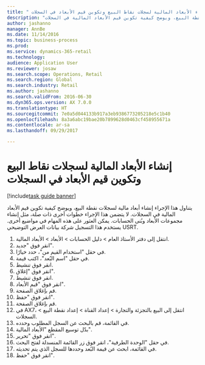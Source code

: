 ```yaml
--- 
title: " إنشاء الأبعاد المالية لسجلات نقاط البيع وتكوين قيم الأبعاد في السجلات"
description: "يتناول هذا الإجراء إنشاء أبعاد مالية لسجلات نقطة البيع، ويوضح كيفية تكوين قيم الأبعاد المالية في السجلات."
author: jashanno
manager: AnnBe
ms.date: 11/14/2016
ms.topic: business-process
ms.prod: 
ms.service: dynamics-365-retail
ms.technology: 
audience: Application User
ms.reviewer: josaw
ms.search.scope: Operations, Retail
ms.search.region: Global
ms.search.industry: Retail
ms.author: jashanno
ms.search.validFrom: 2016-06-30
ms.dyn365.ops.version: AX 7.0.0
ms.translationtype: HT
ms.sourcegitcommit: 7e0a5d044133b917a3eb9386773205218e5c1b40
ms.openlocfilehash: 8a3a6abc19bae20b7899628d0463cf458955671a
ms.contentlocale: ar-sa
ms.lasthandoff: 09/29/2017

---
```

# <a name="create-financial-dimensions-for-pos-registers-and-configure-dimension-values-on-registers"></a> إنشاء الأبعاد المالية لسجلات نقاط البيع وتكوين قيم الأبعاد في السجلات

[!include[task guide banner](../includes/task-guide-banner.md)]

يتناول هذا الإجراء إنشاء أبعاد مالية لسجلات نقطة البيع، ويوضح كيفية تكوين قيم الأبعاد المالية في السجلات. لا يتضمن هذا الإجراء خطوات أخرى ذات صلة، مثل إنشاء مجموعات الأبعاد وبُنى الحسابات. يمكن العثور على هذه المهام في مواضيع أخرى. يستخدم هذا التسجيل شركة بيانات العرض التوضيحي USRT.

1. انتقل إلى دفتر الأستاذ العام > دليل الحسابات > الأبعاد > الأبعاد المالية.
2. انقر فوق "جديد".
3. في حقل "‏‫استخدام القيم من‬"، حدد خيارًا.
4. في حقل "‏‫اسم البُعد‬"، اكتب قيمة.
5. انقر فوق تنشيط.
6. انقر فوق "إغلاق".
7. انقر فوق تنشيط.
8. انقر فوق "قيم الأبعاد".
9. قم بإغلاق الصفحة.
10. انقر فوق "حفظ".
11. قم بإغلاق الصفحة.
12. في AX7، انتقل إلى البيع بالتجزئة والتجارة > إعداد القناة > إعداد نقطة البيع > السجلات.
13. في القائمة، قم بالبحث عن السجل المطلوب وحدده.
14. بدّل توسيع المقطع "الأبعاد المالية‬".
15. انقر فوق "تحرير".
16. في حقل "الوحدة الطرفية"، انقر فوق زر القائمة المنسدلة لفتح البحث.
17. في القائمة، ابحث عن قيمة البُعد وحددها للسجل الذي يتم تحديثه.
18. انقر فوق "حفظ".


